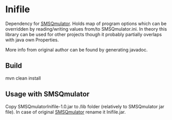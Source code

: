 # Inifile

Dependency for [SMSQmulator](https://github.com/vezhlys/SMSQmulator "SMSQmulator"). Holds map of program options which can be overridden by reading/writing values from/to SMSQmulator.ini. In theory this library can be used for other projects though it probably partially overlaps with java own Properties.

More info from original author can be found by generating javadoc.

## Build
mvn clean install

## Usage with SMSQmulator
Copy SMSQmulatorInifile-1.0.jar to /lib folder (relatively to SMSQmulator jar file). In case of original [SMSQmulator](http://www.wlenerz.com/SMSQmulator/) rename it Inifile.jar. 